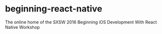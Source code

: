 # beginning-react-native
The online home of the SXSW 2016 Beginning iOS Development With React Native Workshop
